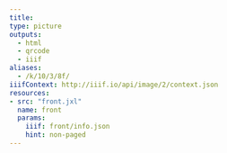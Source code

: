 ```yaml
---
title:
type: picture
outputs:
  - html
  - qrcode
  - iiif
aliases:
  - /k/10/3/8f/
iiifContext: http://iiif.io/api/image/2/context.json
resources:
- src: "front.jxl"
  name: front
  params:
    iiif: front/info.json
    hint: non-paged
---
```

